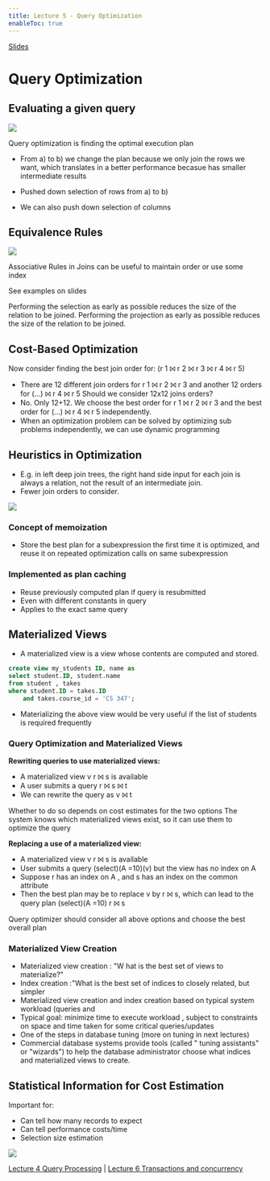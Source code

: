 ```yaml
---
title: Lecture 5 - Query Optimization
enableToc: true
---
```

[Slides](https://diogorainhalopes.github.io/adsi/slides/adsi-05-optimization.pdf)

# Query Optimization
## Evaluating a given query

![](assets/rel_alg_1.png)

Query optimization is finding the optimal execution plan

- From a) to b) we change the plan because we only join the rows we want, which translates in a better performance becasue has smaller intermediate results

- Pushed down selection of rows from a) to b)
- We can also push down selection of columns

## Equivalence Rules

![](assets/equiv_r.png)

Associative Rules in Joins can be useful to maintain order or use some index

See examples on slides

Performing the selection as early as possible reduces the size of
the relation to be joined.
Performing the projection as early as possible reduces the size of
the relation to be joined.

## Cost-Based Optimization

Now consider finding the best join order for: 
(r 1 ⨝ r 2 ⨝ r 3 ⨝ r 4 ⨝ r 5)
- There are 12 different join orders for r 1 ⨝ r 2 ⨝ r 3 and another 12 orders for (...) ⨝ r 4 ⨝ r 5
Should we consider 12x12 joins orders?
- No. Only 12+12. We choose the best order for r 1 ⨝ r 2 ⨝ r 3 and the best order for (...) ⨝ r 4 ⨝ r 5 independently.
- When an optimization problem can be solved by optimizing sub problems independently, we can use dynamic programming

## Heuristics in Optimization
- E.g. in left deep join trees, the right hand side input for each join is always a relation, not the result of an intermediate join.
- Fewer join orders to consider.

![](assets/left_tree.png)

### Concept of memoization
- Store the best plan for a subexpression the first time it is optimized, and reuse it on repeated optimization calls on same subexpression

### Implemented as plan caching
- Reuse previously computed plan if query is resubmitted
- Even with different constants in query
- Applies to the exact same query


## Materialized Views
- A materialized view is a view whose contents are computed and stored.
```sql
create view my_students ID, name as
select student.ID, student.name
from student , takes
where student.ID = takes.ID
	and takes.course_id = 'CS 347';
```

- Materializing the above view would be very useful if the list of students is required frequently


### Query Optimization and Materialized Views

**Rewriting queries to use materialized views:**
- A materialized view v r ⨝ s is available
- A user submits a query r ⨝ s ⨝ t
- We can rewrite the query as v ⨝ t

Whether to do so depends on cost estimates for the two options
The system knows which materialized views exist, so it can use them to optimize the query

**Replacing a use of a materialized view:**
- A materialized view v r ⨝ s is available
- User submits a query (select)(A =10)(v) but the view has no index on A
- Suppose r has an index on A , and s has an index on the common attribute
- Then the best plan may be to replace v by r ⨝ s, which can lead to the query plan (select)(A =10) r ⨝ s

Query optimizer should consider all above options and choose the best overall plan

### Materialized View Creation
- Materialized view creation : "W hat is the best set of views to materialize?"
- Index creation :"What is the best set of indices to
	closely related, but simpler
- Materialized view creation and index creation based on typical system workload (queries and
- Typical goal: minimize time to execute workload , subject to constraints on space and time taken for some critical queries/updates
- One of the steps in database tuning (more on tuning in next lectures)
- Commercial database systems provide tools (called " tuning assistants" or "wizards") to help the database administrator choose what indices and materialized views to create.

## Statistical Information for Cost Estimation

Important for:
- Can tell how many records to expect
- Can tell performance costs/time
- Selection size estimation

![](assets/select_s_est.png)

[Lecture 4 Query Processing](Lectures/Lecture-4-Query-Processing.md) |  [Lecture 6 Transactions and concurrency](Lectures/Lecture-6-Transactions-and-concurrency.md)


